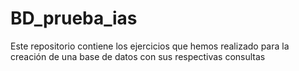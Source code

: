 # BD_prueba_ias

Este repositorio contiene los ejercicios que hemos realizado para la creación de una base de datos con sus respectivas consultas
